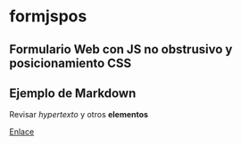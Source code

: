 # formjspos
Formulario Web con JS no obstrusivo y posicionamiento CSS
---

## Ejemplo de Markdown
Revisar *hypertexto* y otros **elementos**

[Enlace](http://morelia.tecnm.mx/)
